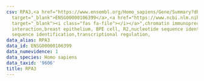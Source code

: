 ```yaml
---
csv: RPA3,<a href="https://www.ensembl.org/Homo_sapiens/Gene/Summary?db=core;g=ENSG00000106399"
  target="_blank">ENSG00000106399</a>,<a href="https://www.ncbi.nlm.nih.gov/pubmed/22863008"
  target="_blank"><i class="fas fa-file"></i></a>",chromatin immunoprecipitation assay,direct
  interaction,breast epithelium, BPE cell, R2,nucleotide sequence identification,nucleotide
  sequence identification,transcriptional regulation,
data_alias: RPA3
data_id: ENSG00000106399
data_numevidence: 1
data_species: Homo sapiens
data_taxid: '9606'
title: RPA3
---
```

